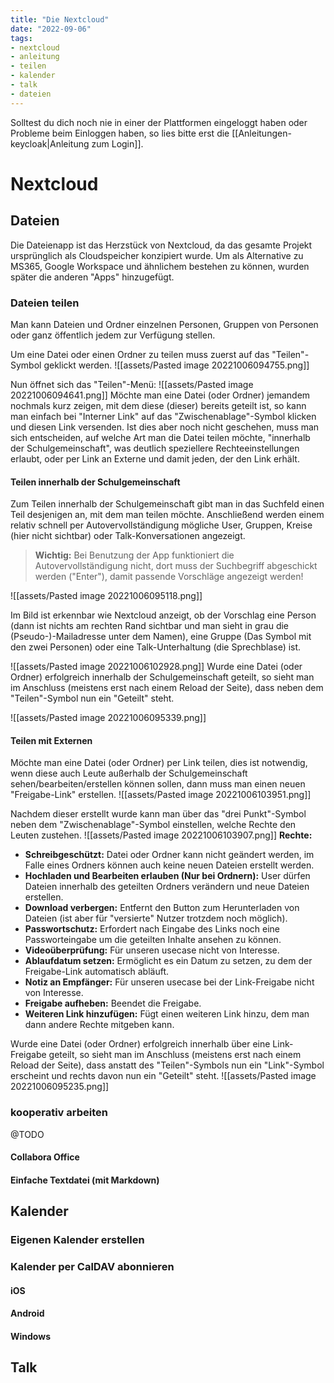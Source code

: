 ```yaml
---
title: "Die Nextcloud"
date: "2022-09-06"
tags:
- nextcloud
- anleitung
- teilen
- kalender
- talk
- dateien
---
```


Solltest du dich noch nie in einer der Plattformen eingeloggt haben oder Probleme beim Einloggen haben, so lies bitte erst die [[Anleitungen-keycloak|Anleitung zum Login]].

# Nextcloud
## Dateien
Die Dateienapp ist das Herzstück von Nextcloud, da das gesamte Projekt ursprünglich als Cloudspeicher konzipiert wurde. Um als Alternative zu MS365, Google Workspace und ähnlichem bestehen zu können, wurden später die anderen "Apps" hinzugefügt.

### Dateien teilen
Man kann Dateien und Ordner einzelnen Personen, Gruppen von Personen oder ganz öffentlich jedem zur Verfügung stellen.

Um eine Datei oder einen Ordner zu teilen muss zuerst auf das "Teilen"-Symbol geklickt werden.
![[assets/Pasted image 20221006094755.png]]

Nun öffnet sich das "Teilen"-Menü:
![[assets/Pasted image 20221006094641.png]]
Möchte man eine Datei (oder Ordner) jemandem nochmals kurz zeigen, mit dem diese (dieser) bereits geteilt ist, so kann man einfach bei "Interner Link" auf das "Zwischenablage"-Symbol klicken und diesen Link versenden. Ist dies aber noch nicht geschehen, muss man sich entscheiden, auf welche Art man die Datei teilen möchte, "innerhalb der Schulgemeinschaft", was deutlich speziellere Rechteeinstellungen erlaubt, oder per Link an Externe und damit jeden, der den Link erhält.

#### Teilen innerhalb der Schulgemeinschaft

Zum Teilen innerhalb der Schulgemeinschaft gibt man in das Suchfeld einen Teil desjenigen an, mit dem man teilen möchte. Anschließend werden einem relativ schnell per Autovervollständigung mögliche User, Gruppen, Kreise (hier nicht sichtbar) oder Talk-Konversationen angezeigt.

>**Wichtig:**
>Bei Benutzung der App funktioniert die Autovervollständigung nicht, dort muss der Suchbegriff abgeschickt werden ("Enter"), damit passende Vorschläge angezeigt werden!

![[assets/Pasted image 20221006095118.png]]

Im Bild ist erkennbar wie Nextcloud anzeigt, ob der Vorschlag eine Person (dann ist nichts am rechten Rand sichtbar und man sieht in grau die (Pseudo-)-Mailadresse unter dem Namen), eine Gruppe (Das Symbol mit den zwei Personen) oder eine Talk-Unterhaltung (die Sprechblase) ist.

![[assets/Pasted image 20221006102928.png]]
Wurde eine Datei (oder Ordner) erfolgreich innerhalb der Schulgemeinschaft geteilt, so sieht man im Anschluss (meistens erst nach einem Reload der Seite), dass neben dem "Teilen"-Symbol nun ein "Geteilt" steht.

![[assets/Pasted image 20221006095339.png]]

#### Teilen mit Externen
Möchte man eine Datei (oder Ordner) per Link teilen, dies ist notwendig, wenn diese auch Leute außerhalb der Schulgemeinschaft sehen/bearbeiten/erstellen können sollen, dann muss man einen neuen "Freigabe-Link" erstellen.
![[assets/Pasted image 20221006103951.png]]

Nachdem dieser erstellt wurde kann man über das "drei Punkt"-Symbol neben dem "Zwischenablage"-Symbol einstellen, welche Rechte den Leuten zustehen.
![[assets/Pasted image 20221006103907.png]]
**Rechte:**

- **Schreibgeschützt:** Datei oder Ordner kann nicht geändert werden, im Falle eines Ordners können auch keine neuen Dateien erstellt werden.
- **Hochladen und Bearbeiten erlauben (Nur bei Ordnern):** User dürfen Dateien innerhalb des geteilten Ordners verändern und neue Dateien erstellen.
- **Download verbergen:** Entfernt den Button zum Herunterladen von Dateien (ist aber für "versierte" Nutzer trotzdem noch möglich).
- **Passwortschutz:** Erfordert nach Eingabe des Links noch eine Passworteingabe um die geteilten Inhalte ansehen zu können.
- **Videoüberprüfung:** Für unseren usecase nicht von Interesse.
- **Ablaufdatum setzen:** Ermöglicht es ein Datum zu setzen, zu dem der Freigabe-Link automatisch abläuft.
- **Notiz an Empfänger:** Für unseren usecase bei der Link-Freigabe nicht von Interesse.
- **Freigabe aufheben:** Beendet die Freigabe.
- **Weiteren Link hinzufügen:** Fügt einen weiteren Link hinzu, dem man dann andere Rechte mitgeben kann.

Wurde eine Datei (oder Ordner) erfolgreich innerhalb über eine Link-Freigabe geteilt, so sieht man im Anschluss (meistens erst nach einem Reload der Seite), dass anstatt des "Teilen"-Symbols nun ein "Link"-Symbol erscheint und rechts davon nun ein "Geteilt" steht.
![[assets/Pasted image 20221006095235.png]]

### kooperativ arbeiten
@TODO
#### Collabora Office
#### Einfache Textdatei (mit Markdown)
## Kalender
### Eigenen Kalender erstellen
### Kalender per CalDAV abonnieren
#### iOS
#### Android
#### Windows
## Talk
